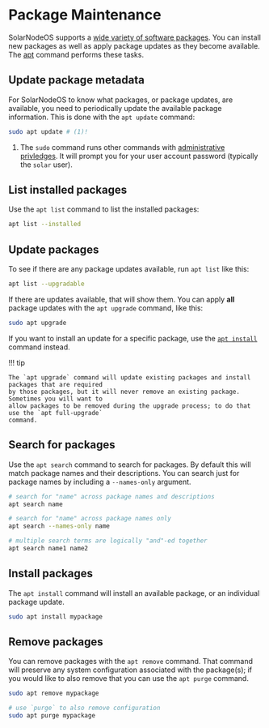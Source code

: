 # Package Maintenance

SolarNodeOS supports a [wide variety of software packages][snos]. You can install new packages as
well as apply package updates as they become available. The [apt][apt] command performs these tasks.

## Update package metadata

For SolarNodeOS to know what packages, or package updates, are available, you need to periodically
update the available package information. This is done with the `apt update` command:

```sh title="Update package information"
sudo apt update # (1)!
```

1. The `sudo` command runs other commands with [administrative privledges](index.md#administrator-access).
   It will prompt you for your user account password (typically the `solar` user).

## List installed packages

Use the `apt list` command to list the installed packages:

```sh title="Listing the installed packages"
apt list --installed
```

## Update packages

To see if there are any package updates available, run `apt list` like this:

```sh title="List packages with updates available"
apt list --upgradable
```

If there are updates available, that will show them. You can apply **all** package updates with the
`apt upgrade` command, like this:

```sh title="Upgrade all packages"
sudo apt upgrade
```

If you want to install an update for a specific package, use the [`apt install`](#install-packages)
command instead.

!!! tip

	The `apt upgrade` command will update existing packages and install packages that are required
	by those packages, but it will never remove an existing package. Sometimes you will want to
	allow packages to be removed during the upgrade process; to do that use the `apt full-upgrade`
	command.

## Search for packages

Use the `apt search` command to search for packages. By default this will match package names and
their descriptions. You can search just for package names by including a `--names-only` argument.

```sh title="Search for packages"
# search for "name" across package names and descriptions
apt search name

# search for "name" across package names only
apt search --names-only name

# multiple search terms are logically "and"-ed together
apt search name1 name2
```

## Install packages

The `apt install` command will install an available package, or an individual package update.

```sh title="Install package"
sudo apt install mypackage
```

## Remove packages

You can remove packages with the `apt remove` command. That command will preserve any system
configuration associated with the package(s); if you would like to also remove that you can
use the `apt purge` command.

```sh title="Removing packages"
sudo apt remove mypackage

# use `purge` to also remove configuration
sudo apt purge mypackage
```

[apt]: https://manpages.debian.org/bullseye/apt/apt.8.en.html
[snos]: https://github.com/SolarNetwork/solarnetwork/wiki/SolarNodeOS
